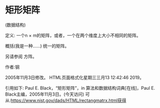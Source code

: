 # 矩形矩阵


(数据结构)



定义:
一个n × m的矩阵，或者，一个在两个维度上大小不相同的矩阵。



概括(我是一种……)
统一的矩阵。



另请参阅
方阵。


作者:钢







2005年11月3日修改。
HTML页面格式化星期三三月13 12:42:46 2019。



引用如下:
Paul E. Black，“矩形矩阵”，in
算法和数据结构词典[在线]，Paul E. Black主编，2005年11月3日。(今天访问)
可从:https://www.nist.gov/dads/HTML/rectangmatrx.html获得